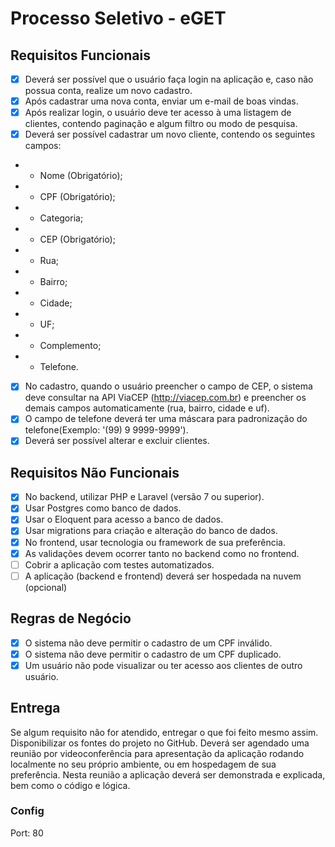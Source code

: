 # Processo Seletivo - eGET

## Requisitos Funcionais

-   [x] Deverá ser possível que o usuário faça login na aplicação e, caso não possua conta, realize um novo cadastro.
-   [x] Após cadastrar uma nova conta, enviar um e-mail de boas vindas.
-   [x] Após realizar login, o usuário deve ter acesso à uma listagem de clientes, contendo paginação e algum filtro ou modo de pesquisa.
-   [x] Deverá ser possível cadastrar um novo cliente, contendo os seguintes campos:
-   -   Nome (Obrigatório);
-   -   CPF (Obrigatório);
-   -   Categoria;
-   -   CEP (Obrigatório);
-   -   Rua;
-   -   Bairro;
-   -   Cidade;
-   -   UF;
-   -   Complemento;
-   -   Telefone.

-   [x] No cadastro, quando o usuário preencher o campo de CEP, o sistema deve consultar na API ViaCEP (http://viacep.com.br) e preencher os demais campos automaticamente (rua, bairro, cidade e uf).
-   [x] O campo de telefone deverá ter uma máscara para padronização do telefone(Exemplo: '(99) 9 9999-9999').
-   [x] Deverá ser possível alterar e excluir clientes.

## Requisitos Não Funcionais

-   [x] No backend, utilizar PHP e Laravel (versão 7 ou superior).
-   [x] Usar Postgres como banco de dados.
-   [x] Usar o Eloquent para acesso a banco de dados.
-   [x] Usar migrations para criação e alteração do banco de dados.
-   [x] No frontend, usar tecnologia ou framework de sua preferência.
-   [x] As validações devem ocorrer tanto no backend como no frontend.
-   [ ] Cobrir a aplicação com testes automatizados.
-   [ ] A aplicação (backend e frontend) deverá ser hospedada na nuvem (opcional)

## Regras de Negócio

-   [x] O sistema não deve permitir o cadastro de um CPF inválido.
-   [x] O sistema não deve permitir o cadastro de um CPF duplicado.
-   [x] Um usuário não pode visualizar ou ter acesso aos clientes de outro usuário.

## Entrega

Se algum requisito não for atendido, entregar o que foi feito mesmo assim.
Disponibilizar os fontes do projeto no GitHub.
Deverá ser agendado uma reunião por videoconferência para apresentação da aplicação rodando localmente no seu próprio ambiente, ou em hospedagem de sua preferência. Nesta reunião a aplicação deverá ser demonstrada e explicada, bem como o código e lógica.

### Config
Port: 80
